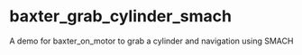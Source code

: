 # baxter_grab_cylinder_smach
A demo for baxter_on_motor to grab a cylinder and navigation using SMACH
